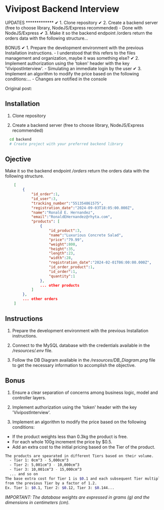 # Vivipost Backend Interview

UPDATES *************
✔ 1. Clone repository
✔ 2. Create a backend server (free to choose library, NodeJS/Express recommended) - Done with NodeJS/Express
✔ 3. Make it so the backend endpoint /orders return the orders data with the following structure...

BONUS
✔ 1. Prepare the development environment with the previous Installation instructions. - I understood that this refers to the files management and organization, maybe it was something else?
✔ 2. Implement authorization using the 'token' header with the key 'VivipostInterview'. - Simulating an immediate login by the user
✔ 3. Implement an algorithm to modify the price based on the following conditions:... - Changes are notified in the console



Original post:

## Installation

1. Clone repository

2. Create a backend server (free to choose library, NodeJS/Express recommended)

```bash
  cd backend
  # Create project with your preferred backend library
```

## Ojective

Make it so the backend endpoint */orders* return the orders data with the following structure.
```json
    [
        {
            "id_order":1,
            "id_user":3,
            "tracking_number":"551354861575",
            "registration_date":"2024-09-03T18:05:00.000Z",
            "name":"Ronald E. Hernandez",
            "email":"RonaldEHernandez@rhyta.com",
            "products": [
                {
                    "id_product":3,
                    "name":"Luxurious Concrete Salad",
                    "price":"79.99",
                    "weight":800,
                    "height":35,
                    "length":23,
                    "width":28,
                    "registration_date":"2024-02-01T06:00:00.000Z",
                    "id_order_product":1,
                    "id_order":1,
                    "quantity":1
                },
                ... other products
            ]
        },
        ... other orders
    ]
```

## Instructions

1. Prepare the development environment with the previous Installation instructions.

2. Connect to the MySQL database with the credentials available in the */resources/.env* file.

3. Follow the DB Diagram available in the */resources/DB_Diagram.png* file to get the necessary information to accomplish the objective.

## Bonus

1. Ensure a clear separation of concerns among business logic, model and controller layers.

2. Implement authorization using the 'token' header with the key 'VivipostInterview'.

3. Implement an algorithm to modify the price based on the following conditions:
  - If the product weights less than 0.3kg the product is free.
  - For each whole 100g increment the price by $0.5.
  - Add an extra cost to the initial pricing based on the Tier of the product.
```bash
The products are spearated in different Tiers based on their volume.
  - Tier 1: 0cm^3 - 5,000cm^3
  - Tier 2: 5,001cm^3 - 10,000cm^3
  - Tier 3: 10,001cm^3 - 15,000cm^3
  ... and so on
The base extra cost for Tier 1 is $0.1 and each subsequent Tier multiply the cost 
from the previous Tier by a factor of 1.2. 
Ex. Tier 1: $0.1, Tier 2: $0.12, Tier 3: $0.144...
```

*IMPORTANT: The database weights are expressed in grams (g) and the dimensions in centimeters (cm).*